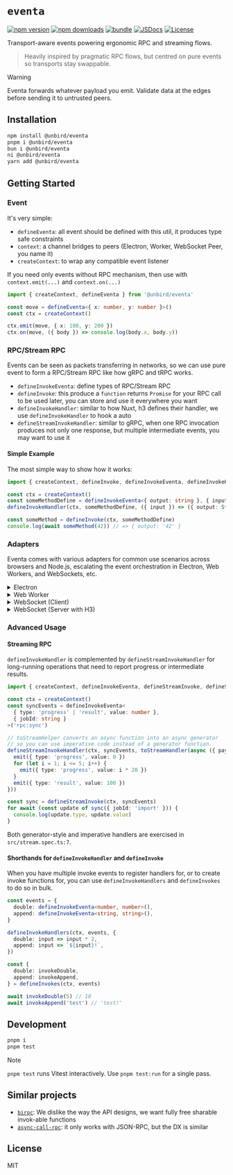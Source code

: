 # `eventa`

[![npm version][npm-version-src]][npm-version-href]
[![npm downloads][npm-downloads-src]][npm-downloads-href]
[![bundle][bundle-src]][bundle-href]
[![JSDocs][jsdocs-src]][jsdocs-href]
[![License][license-src]][license-href]

Transport-aware events powering ergonomic RPC and streaming flows.

> Heavily inspired by pragmatic RPC flows, but centred on pure events so transports stay swappable.

> [!WARNING]
> Eventa forwards whatever payload you emit. Validate data at the edges before sending it to untrusted peers.

## Installation

```sh
npm install @unbird/eventa
pnpm i @unbird/eventa
bun i @unbird/eventa
ni @unbird/eventa
yarn add @unbird/eventa
```

## Getting Started

### Event

It's very simple:

- `defineEventa`: all event should be defined with this util, it produces type safe constraints
- `context`: a channel bridges to peers (Electron, Worker, WebSocket Peer, you name it)
- `createContext`: to wrap any compatible event listener

If you need only events without RPC mechanism, then use with `context.emit(...)` and `context.on(...)`

```ts
import { createContext, defineEventa } from '@unbird/eventa'

const move = defineEventa<{ x: number, y: number }>()
const ctx = createContext()

ctx.emit(move, { x: 100, y: 200 })
ctx.on(move, ({ body }) => console.log(body.x, body.y))
```

### RPC/Stream RPC

Events can be seen as packets transferring in networks, so we can use pure event to form a RPC/Stream RPC like how gRPC and tRPC works.

- `defineInvokeEventa`: define types of RPC/Stream RPC
- `defineInvoke`: this produce a `function` returns `Promise` for your RPC call to be used later, you can store and use it everywhere you want
- `defineInvokeHandler`: similar to how Nuxt, h3 defines their handler, we use `defineInvokeHandler` to hook a auto
- `defineStreamInvokeHandler`: similar to gRPC, when one RPC invocation produces not only one response, but multiple intermediate events, you may want to use it

#### Simple Example

The most simple way to show how it works:

```ts
import { createContext, defineInvoke, defineInvokeEventa, defineInvokeHandler } from '@unbird/eventa'

const ctx = createContext()
const someMethodDefine = defineInvokeEventa<{ output: string }, { input: number }>('random name')
defineInvokeHandler(ctx, someMethodDefine, ({ input }) => ({ output: String(input) }))

const someMethod = defineInvoke(ctx, someMethodDefine)
console.log(await someMethod(42)) // => { output: '42' }
```

### Adapters

Eventa comes with various adapters for common use scenarios across browsers and Node.js, escalating the event orchestration in Electron, Web Workers, and WebSockets, etc.

<details>
  <summary>Electron</summary>

  1. Create a shared events module:
      ```ts
      import { defineInvokeEventa } from '@unbird/eventa'

      export const readdir = defineInvokeEventa<{ directories: string[] }, { cwd: string, target: string }>('rpc:node:fs/promise:readdir')
      ```

  2. In the main process, bridge the adapter to `ipcMain` and your `BrowserWindow` instance:
     ```ts
     import { createContext as createMainContext } from '@unbird/eventa/adapters/electron/main'
     import { app, BrowserWindow, ipcMain } from 'electron'

     import { readdir } from './events/readdir'

     app.on('ready', () => {
       // ... other code
       const { context: mainCtx } = createMainContext(ipcMain, mainWindow.webContents)
       defineInvokeHandler(mainCtx, readdir, async ({ cwd, target }) => {
         const fs = await import('node:fs/promises')
         const path = await import('node:path')
         const fullPath = path.resolve(cwd, target)
         const directories = await fs.readdir(fullPath, { withFileTypes: true })
         return { directories: directories.filter(dirent => dirent.isDirectory()).map(dirent => dirent.name) }
       })
     })
     ```
  3. In the renderer (not restricted to preload scripts, but recommended), bridge to `ipcRenderer` and expose a safe API:
     ```ts
     import { createContext as createRendererContext } from '@unbird/eventa/adapters/electron/renderer'
     import { contextBridge, ipcRenderer } from 'electron'

     import { defineInvoke, readdir } from './events/readdir'

     const { context: rendererCtx } = createRendererContext(ipcRenderer)
     const invokeReaddir = defineInvoke(rendererCtx, readdir)

     document.addEventListener('DOMContentLoaded', () => {
       invokeReaddir({ cwd: '/', target: 'usr' }).then((result) => {
         console.log('directories', result.directories)
       })
     })
     ```
  4. The main and renderer contexts now share the invoke pipeline used throughout the examples in `src/adapters/electron/*.test.ts`.

</details>

<details>
  <summary>Web Worker</summary>

  1. Spawn the worker and wrap it with the main-thread adapter:
      ```ts
      import Worker from 'web-worker'

      import { createContext, defineInvoke, defineInvokeEventa } from '@unbird/eventa/adapters/webworkers'

      const worker = new Worker(new URL('./worker.js', import.meta.url), { type: 'module' })
      const { context: mainCtx } = createContext(worker)

      export const syncEvents = defineInvokeEventa<{ status: string }, { jobId: string }>('worker:sync')
      export const invokeSync = defineInvoke(mainCtx, syncEvents)
      ```
  2. Inside the worker entry, create the worker context and register handlers:
     ```ts
     import { defineInvokeHandler } from '@unbird/eventa'
     import { createContext } from '@unbird/eventa/adapters/webworkers/worker'

     import { syncEvents } from '../sync'

     const { context: workerCtx } = createContext()
     defineInvokeHandler(workerCtx, syncEvents, ({ jobId }) => ({ status: `synced ${jobId}` }))
     ```
  3. The same pattern works for streaming handlers and for sending transferrable(s) by switching to `defineStreamInvoke` or `defineOutboundWorkerEventa` as shown in `src/adapters/webworkers/index.spec.ts`.

</details>

<details>
  <summary>WebSocket (Client)</summary>

  1. Open a `WebSocket` and wrap it with the native adapter:
      ```ts
      import { defineInvoke, defineInvokeEventa } from '@unbird/eventa'
      import { createContext as createWsContext } from '@unbird/eventa/adapters/websocket/native'

      const socket = new WebSocket('wss://example.com/ws')
      const { context: wsCtx } = createWsContext(socket)

      const chatEvents = defineInvokeEventa<{ message: string }, { text: string }>('chat:send')
      export const sendChat = defineInvoke(wsCtx, chatEvents)
      ```
  2. Listen for connection lifecycle events to update UI state or retry logic:
     ```ts
     import { wsConnectedEvent, wsDisconnectedEvent } from '@unbird/eventa/adapters/websocket/native'

     wsCtx.on(wsConnectedEvent, () => console.log('connected'))
     wsCtx.on(wsDisconnectedEvent, () => console.log('disconnected'))
     ```
  3. Pair the client with either the H3 global or peer adapter on the server for a full RPC channel (`src/adapters/websocket/h3/*.test.ts`).

</details>

<details>
  <summary>WebSocket (Server with H3)</summary>

  ```ts
  import { defineInvoke, defineInvokeHandler } from '@unbird/eventa'
  // we support h3 by default, you can implement whatever you want, it's simple
  import { createContext } from '@unbird/eventa/adapters/websocket/h3'

  const chatEvents = defineInvokeEventa<{ message: string }, { text: string }>('chat:send')

  const app = new H3()
  const { untilLeastOneConnected, hooks } = createPeerHooks()
  app.get('/ws', defineWebSocketHandler(hooks))

  const { context } = await untilLeastOneConnected
  defineInvokeHandler(context, chatEvents, ({ text: string }) => {
    // you can safely throw any error you want, you can even make the error type safe when using `defineInvoke`
    return { message: `Echo: ${text}` }
  })
  ```
</details>

### Advanced Usage

#### Streaming RPC

`defineInvokeHandler` is complemented by `defineStreamInvokeHandler` for long-running operations that need to report progress or intermediate results.

```ts
import { createContext, defineInvokeEventa, defineStreamInvoke, defineStreamInvokeHandler, toStreamHandler } from '@unbird/eventa'

const ctx = createContext()
const syncEvents = defineInvokeEventa<
  { type: 'progress' | 'result', value: number },
  { jobId: string }
>('rpc:sync')

// toStreamHelper converts an async function into an async generator
// so you can use imperative code instead of a generator function.
defineStreamInvokeHandler(ctx, syncEvents, toStreamHandler(async ({ payload, emit }) => {
  emit({ type: 'progress', value: 0 })
  for (let i = 1; i <= 5; i++) {
    emit({ type: 'progress', value: i * 20 })
  }
  emit({ type: 'result', value: 100 })
}))

const sync = defineStreamInvoke(ctx, syncEvents)
for await (const update of sync({ jobId: 'import' })) {
  console.log(update.type, update.value)
}
```

Both generator-style and imperative handlers are exercised in `src/stream.spec.ts:7`.

#### Shorthands for `defineInvokeHandler` and `defineInvoke`

When you have multiple invoke events to register handlers for, or to create invoke functions for, you can use `defineInvokeHandlers` and `defineInvokes` to do so in bulk.

```ts
const events = {
  double: defineInvokeEventa<number, number>(),
  append: defineInvokeEventa<string, string>(),
}

defineInvokeHandlers(ctx, events, {
  double: input => input * 2,
  append: input => `${input}!`,
})

const {
  double: invokeDouble,
  append: invokeAppend,
} = defineInvokes(ctx, events)

await invokeDouble(5) // 10
await invokeAppend('test') // 'test!'
```

## Development

```sh
pnpm i
pnpm test
```

> [!NOTE]
> `pnpm test` runs Vitest interactively. Use `pnpm test:run` for a single pass.

## Similar projects

- [`birpc`](https://github.com/antfu-collective/birpc): We dislike the way the API designs, we want fully free sharable invok-able functions
- [`async-call-rpc`](https://github.com/Jack-Works/async-call-rpc): it only works with JSON-RPC, but the DX is similar

## License

MIT

[npm-version-src]: https://img.shields.io/npm/v/@unbird/eventa?style=flat&colorA=080f12&colorB=1fa669
[npm-version-href]: https://npmjs.com/package/@unbird/eventa
[npm-downloads-src]: https://img.shields.io/npm/dm/@unbird/eventa?style=flat&colorA=080f12&colorB=1fa669
[npm-downloads-href]: https://npmjs.com/package/@unbird/eventa
[bundle-src]: https://img.shields.io/bundlephobia/minzip/@unbird/eventa?style=flat&colorA=080f12&colorB=1fa669&label=minzip
[bundle-href]: https://bundlephobia.com/result?p=@unbird/eventa
[license-src]: https://img.shields.io/github/license/moeru-ai/eventa.svg?style=flat&colorA=080f12&colorB=1fa669
[license-href]: https://github.com/moeru-ai/eventa/blob/main/LICENSE
[jsdocs-src]: https://img.shields.io/badge/jsdocs-reference-080f12?style=flat&colorA=080f12&colorB=1fa669
[jsdocs-href]: https://www.jsdocs.io/package/@unbird/eventa
